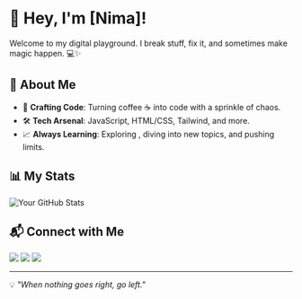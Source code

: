 # 👋 Hey, I'm [Nima]!

Welcome to my digital playground. I break stuff, fix it, and sometimes make magic happen. 💻✨

## 🚀 About Me
- 💼 **Crafting Code**: Turning coffee ☕ into code with a sprinkle of chaos.
- 🛠️ **Tech Arsenal**: JavaScript, HTML/CSS, Tailwind, and more.
- 📈 **Always Learning**: Exploring , diving into new topics, and pushing limits.

## 📊 My Stats
![Your GitHub Stats](https://github-readme-stats.vercel.app/api?username=yourusername&show_icons=true&theme=radical)

## 📬 Connect with Me
<p align="left">
    <a href="https://github.com/yourusername" target="_blank"><img src="https://img.shields.io/badge/GitHub-181717?style=for-the-badge&logo=github&logoColor=white" /></a>
    <a href="https://linkedin.com/in/yourprofile" target="_blank"><img src="https://img.shields.io/badge/LinkedIn-0A66C2?style=for-the-badge&logo=linkedin&logoColor=white" /></a>
    <a href="https://t.me/yourusername" target="_blank"><img src="https://img.shields.io/badge/Telegram-26A5E4?style=for-the-badge&logo=telegram&logoColor=white" /></a>
</p>

---

💡 *"When nothing goes right, go left."*

